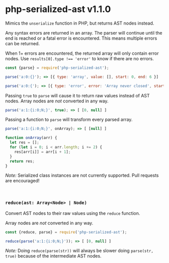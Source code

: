 # php-serialized-ast v1.1.0

Mimics the `unserialize` function in PHP, but returns AST nodes instead.

Any syntax errors are returned in an array. The parser will continue until the end is reached or a fatal error is encountered. This means multiple errors can be returned.

When 1+ errors are encountered, the returned array will only contain error nodes. Use `results[0].type !== 'error'` to know if there are no errors.

```js
const {parse} = require('php-serialized-ast');

parse('a:0:{}'); => [{ type: 'array', value: [], start: 0, end: 6 }]

parse('a:0:{'); => [{ type: 'error', error: 'Array never closed', start: 0 }]
```

Passing `true` to `parse` will cause it to return raw values instead of AST nodes. Array nodes are *not* converted in any way.

```js
parse('a:1:{i:0;N;}', true); => [ [0, null] ]
```

Passing a function to `parse` will transform every parsed array.

```js
parse('a:1:{i:0;N;}', onArray); => [ [null] ]

function onArray(arr) {
  let res = [];
  for (let i = 0; i < arr.length; i += 2) {
    res[arr[i]] = arr[i + 1];
  }
  return res;
}
```

*Note:* Serialized class instances are not currently supported. Pull requests are encouraged!

&nbsp;

### `reduce(ast: Array<Node> | Node)`

Convert AST nodes to their raw values using the `reduce` function.

Array nodes are *not* converted in any way.

```js
const {reduce, parse} = require('php-serialized-ast');

reduce(parse('a:1:{i:0;N;}')); => [ [0, null] ]
```

*Note:* Doing `reduce(parse(str))` will always be slower doing `parse(str, true)` because of the intermediate AST nodes.
